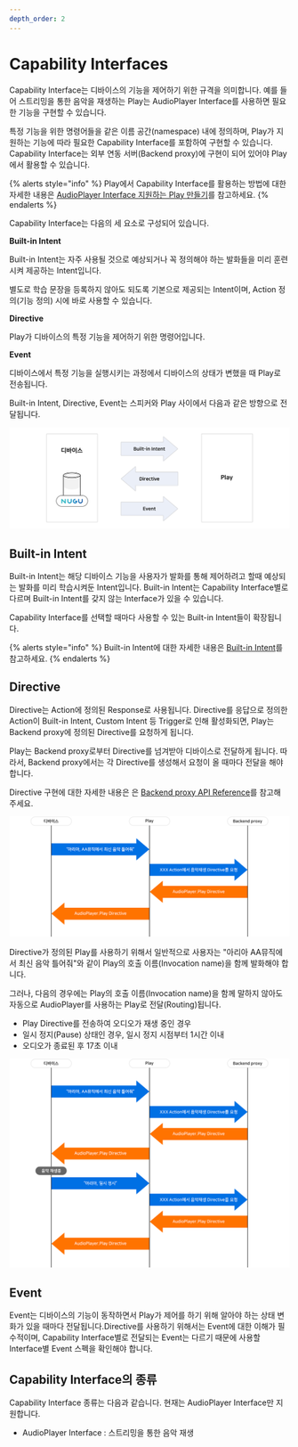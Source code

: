```yaml
---
depth_order: 2
---
```


# Capability Interfaces

Capability Interface는 디바이스의 기능을 제어하기 위한 규격을 의미합니다. 예를 들어 스트리밍을 통한 음악을 재생하는 Play는 AudioPlayer Interface를 사용하면 필요한 기능을 구현할 수 있습니다.

특정 기능을 위한 명령어들을 같은 이름 공간(namespace) 내에 정의하며, Play가 지원하는 기능에 따라 필요한 Capability Interface를 포함하여 구현할 수 있습니다. Capability Interface는 외부 연동 서버(Backend proxy)에 구현이 되어 있어야 Play에서 활용할 수 있습니다.

{% alerts style="info" %}
Play에서 Capability Interface를 활용하는 방법에 대한 자세한 내용은 [AudioPlayer Interface 지원하는 Play 만들기](../../create-a-play-with-audioplayer)를 참고하세요.
{% endalerts %}

Capability Interface는 다음의 세 요소로 구성되어 있습니다.

**Built-in Intent**

Built-in Intent는 자주 사용될 것으로 예상되거나 꼭 정의해야 하는 발화들을 미리 훈련시켜 제공하는 Intent입니다.

별도로 학습 문장을 등록하지 않아도 되도록 기본으로 제공되는 Intent이며, Action 정의(기능 정의) 시에 바로 사용할 수 있습니다.

**Directive**

Play가 디바이스의 특정 기능을 제어하기 위한 명령어입니다.

**Event**

디바이스에서 특정 기능을 실행시키는 과정에서 디바이스의 상태가 변했을 때 Play로 전송됩니다.

Built-in Intent, Directive, Event는 스피커와 Play 사이에서 다음과 같은 방향으로 전달됩니다.

![](../../../assets/images/capability-interfaces-01.png)

## Built-in Intent

Built-in Intent는 해당 디바이스 기능을 사용자가 발화를 통해 제어하려고 할때 예상되는 발화를 미리 학습시켜둔 Intent입니다. Built-in Intent는 Capability Interface별로 다르며 Built-in Intent를 갖지 않는 Interface가 있을 수 있습니다.

Capability Interface를 선택할 때마다 사용할 수 있는 Built-in Intent들이 확장됩니다.

{% alerts style="info" %}
Built-in Intent에 대한 자세한 내용은 [Built-in Intent](../define-user-utterance-model/built-in-intents)를 참고하세요.
{% endalerts %}

## Directive

Directive는 Action에 정의된 Response로 사용됩니다. Directive를 응답으로 정의한 Action이 Built-in Intent, Custom Intent 등 Trigger로 인해 활성화되면, Play는 Backend proxy에 정의된 Directive를 요청하게 됩니다.

Play는 Backend proxy로부터 Directive를 넘겨받아 디바이스로 전달하게 됩니다. 따라서, Backend proxy에서는 각 Directive를 생성해서 요청이 올 때마다 전달을 해야 합니다.

Directive 구현에 대한 자세한 내용은 은 [Backend proxy API Reference](./backend-proxy-api-reference)를 참고해 주세요.

![](../../../assets/images/capability-interfaces-02.png)

Directive가 정의된 Play를 사용하기 위해서 일반적으로 사용자는 "아리아 AA뮤직에서 최신 음악 틀어줘"와 같이 Play의 호출 이름(Invocation name)을 함께 발화해야 합니다.

그러나, 다음의 경우에는 Play의 호출 이름(Invocation name)을 함께 말하지 않아도 자동으로 AudioPlayer를 사용하는 Play로 전달(Routing)됩니다.

* Play Directive를 전송하여 오디오가 재생 중인 경우
* 일시 정지(Pause) 상태인 경우, 일시 정지 시점부터 1시간 이내
* 오디오가 종료된 후 17초 이내

![](../../../assets/images/capability-interfaces-03.png)

## Event

Event는 디바이스의 기능이 동작하면서 Play가 제어를 하기 위해 알아야 하는 상태 변화가 있을 때마다 전달됩니다.Directive를 사용하기 위해서는 Event에 대한 이해가 필수적이며, Capability Interface별로 전달되는 Event는 다르기 때문에 사용할 Interface별 Event 스펙을 확인해야 합니다.

## Capability Interface의 종류

Capability Interface 종류는 다음과 같습니다. 현재는 AudioPlayer Interface만 지원합니다.

* AudioPlayer Interface : 스트리밍을 통한 음악 재생
